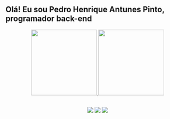 ## Olá! Eu sou Pedro Henrique Antunes Pinto, programador back-end
<div align="center">
  <a href="https://github.com/yperdoom">
  <img height="180em" src="https://github-readme-stats.vercel.app/api?username=yperdoom&show_icons=true&theme=dracula&include_all_commits=true&count_private=true"/>
  <img height="180em" src="https://github-readme-stats.vercel.app/api/top-langs/?username=yperdoom&layout=compact&langs_count=7&theme=dracula"/>
</div>

  
  ##
 
<div align="center"> 
  <a href="https://www.instagram.com/pedro.henriqueap/" target="_blank"><img src="https://img.shields.io/badge/-Instagram-%23E4405F?style=for-the-badge&logo=instagram&logoColor=white" target="_blank"></a>
<!-- 	<a href="https://www.twitch.tv/rafaballerinii" target="_blank"><img src="https://img.shields.io/badge/Twitch-9146FF?style=for-the-badge&logo=twitch&logoColor=white" target="_blank"></a>
 <a href="https://discord.gg/wagxzStdcR" target="_blank"><img src="https://img.shields.io/badge/Discord-7289DA?style=for-the-badge&logo=discord&logoColor=white" target="_blank"></a> -->
  <a href = "mailto:yperdoom@gmail.com"><img src="https://img.shields.io/badge/-Gmail-%23333?style=for-the-badge&logo=gmail&logoColor=white" target="_blank"></a>
  <a href="https://www.linkedin.com/in/pedro-henrique-antunes-pinto-b5a29016a/" target="_blank"><img src="https://img.shields.io/badge/-LinkedIn-%230077B5?style=for-the-badge&logo=linkedin&logoColor=white" target="_blank"></a> 
 
<!--  ![Snake animation](https://github.com/yperdoom/yperdoom/blob/output/github-contribution-grid-snake.svg)
 -->
</div>
